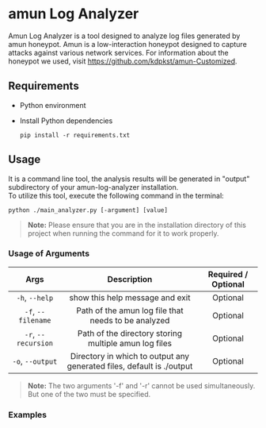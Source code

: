 # amun Log Analyzer
Amun Log Analyzer is a tool designed to analyze log files generated by amun honeypot. Amun is a low-interaction honeypot designed to capture attacks against various network services. For information about the honeypot we used, visit https://github.com/kdpkst/amun-Customized.

## Requirements

- Python environment
- Install Python dependencies

    ``` 
    pip install -r requirements.txt
    ```
## Usage

It is a command line tool, the analysis results will be generated in "output" subdirectory of your amun-log-analyzer installation.  
To utilize this tool, execute the following command in the terminal: 

```
python ./main_analyzer.py [-argument] [value]
```
> **Note:** Please ensure that you are in the installation directory of this project when running the command for it to work properly.

### Usage of Arguments
|          Args          |                             Description                               | Required / Optional |
|:----------------------:|:---------------------------------------------------------------------:|:-------------------:|
|     `-h`, `--help`     |                   show this help message and exit                     |      Optional       |
|   `-f`, `--filename`   |           Path of the amun log file that needs to be analyzed         |      Optional       |
|   `-r`, `--recursion`  |           Path of the directory storing multiple amun log files       |      Optional       |
|    `-o`, `--output`    | Directory in which to output any generated files, default is ./output |      Optional       |
> **Note:** The two arguments '-f' and '-r' cannot be used simultaneously. But one of the two must be specified.

### Examples




